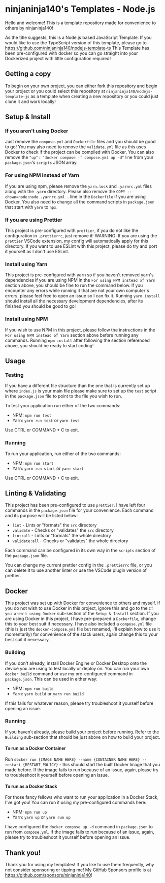 # ninjaninja140's Templates - Node.js

Hello and welcome!
This is a template repository made for convenience to others by ninjaninja140!

As the title suggests, this is a Node.js based JavaScript Template.
If you would like to use the TypeScript version of this template, please go to <https://github.com/ninjaninja140/nodejs-template-ts>
This Template has been pre-configured with docker so you can go straight into your Dockerized project with little configuration required!

## Getting a copy

To begin on your own project, you can either fork this repository and begin your project or you could select this repository at `ninjaninja140/nodejs-template-js` as a template when creating a new repository or you could just clone it and work locally!

## Setup & Install

### If you aren't using Docker

Just remove the `compose.yml` and `Dockerfile` files and you should be good to go!
You may also need to remove the `validate.yml` file as this uses Docker to check if the project can be compiled with Docker.
You can also remove the `"up": "docker compose -f compose.yml up -d"` line from your `package.json`'s `scripts` JSON array.

### For using NPM instead of Yarn

If you are using npm, please remove the `yarn.lock` and `.yarnrc.yml` files along with the `.yarn` directory.
Please also remove the `COPY --chown=node:node .yarnrc.yml .` line in the `Dockerfile` if you are using Docker.
You also need to change all the command scripts in `package.json` that start with `yarn` to `npx`.

### If you are using Prettier

This project is pre-configured with `prettier`, if you do not like the configuration in `.prettierrc`, just remove it!
WARNING: If you are using the `prettier` VSCode extension, my config will automatically apply for this directory.
if you want to use ESLint with this project, please do try and port it yourself as I don't use ESLint.

### Install using Yarn

This project is pre-configured with yarn so if you haven't removed yarn's dependencies if you are using NPM in the `For using NPM instead of Yarn` section above, you should be fine to run the command below. If you encounter any errors while running it that are not your own computer's errors, please feel free to open an issue so I can fix it.
Running `yarn install` should install all the necessary development dependencies, after its finished you should be good to go!

### Install using NPM

If you wish to use NPM in this project, please follow the instructions in the `For using NPM instead of Yarn` section above before running any commands.
Running `npm install` after following the section referenced above, you should be ready to start coding!

## Usage

### Testing

If you have a different file structure than the one that is currently set up where `index.js` is your main file please make sure to set up the `test` script in the `package.json` file to point to the file you wish to run.

To test your application run either of the two commands:

-   NPM: `npm run test`
-   Yarn: `yarn run test` or `yarn test`

Use CTRL or COMMAND + C to exit.

### Running

To run your application, run either of the two commands:

-   NPM: `npm run start`
-   Yarn: `yarn run start` or `yarn start`

Use CTRL or COMMAND + C to exit.

## Linting & Validating

This project has been pre-configured to use `prettier`.
I have left four commands in the `package.json` file for your convenience.
Each command and its purpose will be listed below:

-   `lint` - Lints or "formats" the `src` directory
-   `validate` - Checks or "validates" the `src` directory
-   `lint:all` - Lints or "formats" the whole directory
-   `validate:all` - Checks or "validates" the whole directory

Each command can be configured in its own way in the `scripts` section of the `package.json` file.

You can change my current prettier config in the `.prettierrc` file, or you can delete it to use another linter or use the VSCode plugin version of prettier.

## Docker

This project was set up with Docker for convenience to others and myself.
If you do not wish to use Docker in this project, ignore this and go to the `If you aren't using Docker` sub-section of the `Setup & Install` section.
If you are using Docker in this project, I have pre-prepared a `Dockerfile`, change this to your best suit if necessary.
I have also included a `compose.yml` file (this is just the `docker-compose.yml` file but renamed, I'll explain how to use it momentarily) for convenience of the stack users, again change this to your best suit if necessary.

### Building

If you don't already, install Docker Engine or Docker Desktop onto the device you are using to test locally or deploy on.
You can run your own `docker build` command or use my pre-configured command in `package.json`.
This can be used in either way:

-   NPM: `npm run build`
-   Yarn: `yarn build` or `yarn run build`

If this fails for whatever reason, please try troubleshoot it yourself before opening an issue.

### Running

If you haven't already, please build your project before running. Refer to the `Building` sub-section that should be just above on how to build your project.

#### To run as a Docker Container

Run `docker run {IMAGE NAME HERE} --name {CONTAINER NAME HERE} --restart {RESTART POLICY}` - this should start the built Docker Image that you made before.
If the image fails to run because of an issue, again, please try to troubleshoot it yourself before opening an issue.

#### To run as a Docker Stack

For those fancy fellows who want to run your application in a Docker Stack, I've got you!
You can run it using my pre-configured commands here:

-   NPM: `npm run up`
-   Yarn: `yarn up` or `yarn run up`

I have configured the `docker compose up -d` command in `package.json` to run from `compose.yml`.
If the image fails to run because of an issue, again, please try to troubleshoot it yourself before opening an issue.

## Thank you!

Thank you for using my templates!
If you like to use them frequently, why not consider sponsoring or tipping me!
My GitHub Sponsors profile is at <https://github.com/sponsors/ninjaninja140>!
